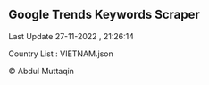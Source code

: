 

## Google Trends Keywords Scraper 
 
Last Update 27-11-2022 , 21:26:14

Country List :
VIETNAM.json



© Abdul Muttaqin 
